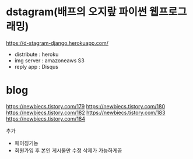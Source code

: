 # dstagram(배프의 오지랖 파이썬 웹프로그래밍)
https://d-stagram-django.herokuapp.com/

- distribute : heroku
- img server : amazoneaws S3
- reply app : Disqus


# blog
https://newbiecs.tistory.com/179
https://newbiecs.tistory.com/180
https://newbiecs.tistory.com/182
https://newbiecs.tistory.com/183
https://newbiecs.tistory.com/184

추가
- 페이징기능
- 회원가입 후 본인 게시물만 수정 삭제가 가능하게끔

